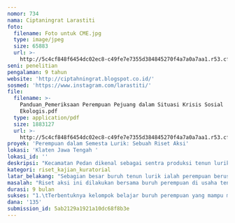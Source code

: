 ```yaml
---
nomor: 734
nama: Ciptaningrat Larastiti
foto:
  filename: Foto untuk CME.jpg
  type: image/jpeg
  size: 65883
  url: >-
    http://5c4cf848f6454dc02ec8-c49fe7e7355d384845270f4a7a0a7aa1.r53.cf2.rackcdn.com/490ac26c-73c0-4af5-a694-b231ea520163/Foto%20untuk%20CME.jpg
seni: penelitian
pengalaman: 9 tahun
website: 'http://ciptahningrat.blogspot.co.id/'
sosmed: 'https://www.instagram.com/larastiti/'
file:
  filename: >-
    Panduan_Pemeriksaan Perempuan Pejuang dalam Situasi Krisis Sosial
    Ekologis.pdf
  type: application/pdf
  size: 1883127
  url: >-
    http://5c4cf848f6454dc02ec8-c49fe7e7355d384845270f4a7a0a7aa1.r53.cf2.rackcdn.com/f2bc7a14-3af0-49be-9c1f-a5795e0bae6e/Panduan_Pemeriksaan%20Perempuan%20Pejuang%20dalam%20Situasi%20Krisis%20Sosial%20Ekologis.pdf
proyek: 'Perempuan dalam Semesta Lurik: Sebuah Riset Aksi'
lokasi: 'Klaten Jawa Tengah '
lokasi_id: ''
deskripsi: "Kecamatan Pedan dikenal sebagai sentra produksi tenun lurik –kain warisan budaya yang bermotif garis. Usaha ini dimiliki pengusaha lokal selama dua sampai tiga generasi dan menyerap buruh terampil di sekitar Pedan. \r\n\r\nSaya ingin belajar bersama buruh perempuan lurik tentang di Pedan tentang persoalan sehari-hari mereka khususnya relasi produksi dan reproduksi pengetahuan. Harapannya, riset aksi ini mampu menumbuhkan kelompok belajar buruh perempuan yang menghasilkan material kain artisan dari daya usaha mereka sendiri. \r\n\r\nRiset aksi ini dibayangkan memiliki tiga tahapan proyek. Pertama, dua bulan pertama, peneliti melakukan pendekatan kepada setidaknya tiga buruh perempuan. Pendekatan ini dilakukan dengan tinggal, makan dan bekerja bersama keluarga buruh perempuan (live in). Kedua, selama lebih dari enam bulan, peneliti mengajak setidaknya tiga buruh perempuan untuk memulai kelompok belajar yang nantinya mendiskusikan relasi produksi, persoalan harian buruh dan persoalan reproduksi pengetahuan tentang lurik. Harapannya, kelompok belajar ini mampu menginisiasi produksi kain tenun artisan milik mereka sendiri. Ketiga, selama satu bulan, peneliti menyusun buku foto esai bertajuk “Perempuan dalam Semesta Lurik: Foto Esai tentang Relasi Produksi Tenun Lurik.” Buku ini diharapkan mampu menjadi dokumentasi tentang proses belajar bersama buruh perempuan. "
kategori: riset_kajian_kuratorial
latar_belakang: "Sebagian besar buruh tenun lurik ialah perempuan berusia di atas 50 tahun yang menandakan kemandegan reproduksi pengetahuan tentang lurik. Padahal, popularitas kain lurik sebagai material artisan meningkat seiring banyak diaplikasikan pada desain baju desainer terkenal seperti Lulu Lutfi Labibi dan Erdward Hutabarat. Hanya saja, bila merujuk pengertian artisan sebagai hasil produksi mandiri tanpa relasi tenaga kerja upahan, maka anggapan lurik sebagai material kain artisan perlu dipertanyaan.\r\n\r\nDi sisi lain, tenaga kerja bebas berusia produktif lebih banyak terserap di industri skala besar seperti pabrik pupuk kimia, pabrik sarung tangan, sampai pabrik garmen. Klaten menjanjikan konversi lahan persawahan berbiaya murah dan efisiensi produksi melalui upah buruh murah –setengah dari upah minimum regional sekitar DKI Jakarta. \r\n\r\nDi tengah pasar tenaga kerja yang kompetitif ini, pengetahuan dan pengalaman perempuan tentang lurik cenderung dikesampingkan. Secara perlahan, produksi tenun lurik akan mengalami krisis reproduksi pengetahuan dan tenaga kerja artisan. Pada akhirnya, usaha tenun lurik akan disamaratakan dengan pabrik besar dalam hal penyerapan buruh murah. Maka penting untuk mempelajari kembali relasi produksi dalam usaha lurik dengan tujuan mengembalikan cerita lurik pada khitohnya sebagai material kain artisan. "
masalah: "Riset aksi ini dilakukan bersama buruh perempuan di usaha tenun lurik Pedan. Terlebih dulu, riset ini perlu memahami konteks pengorganisasian kerja dari skala usaha tenun lurik –baik yang menggunakan mesin tenun ataupun alat tenun bukan mesin. Dari sini, saya bisa mengetahui sejauh mana pengetahuan perempuan terhadap proses produksi lurik sampai motif lurik terpakai?\r\n\r\nSelama ini, buruh perempuan dianggap sebagai tenaga kerja murah yang terampil dan penurut. Pengetahuan mereka cenderung disingkirkan seiring proses dehumanisasi dan mekanisasi dalam pengorganisasian produksi industri tekstil. Maka, penting untuk memperbesar ruang belajar buruh perempuan –salah satunya melalui riset aksi ini. \r\n\r\nRiset aksi mensyaratkan kepercayaan besar antara peneliti dengan subyek penelitian. Hal ini bisa dilakukan melalui interaksi intensif dengan pendekatan tinggal bersama, makan dan bekerja bersama. Secara perlahan, dua atau tiga buruh perempuan diajak untuk membangun kelompok belajar sebagai ruang mendiskusikan persoalan penting mereka, antara lain: Pertama, kami akan belajar untuk memahami bagaimana relasi produksi dalam usaha tenun lurik? Kedua, bersama-sama kami mengidentifikasi persoalan harian buruh perempuan. Ketiga, kami juga belajar tentang bagaimana reproduksi pengetahuan tentang lurik diwariskan ke generasi penerus mereka? Pada ruang seperti apa ragam pengetahuan tersebut disosialisasikan? "
durasi: 9 bulan
sukses: "1.\tTerbentuknya kelompok belajar buruh perempuan yang mampu menghasilkan material kain tenun mereka sendiri\r\n2.\tTerdokumentasikannya proses riset aksi dalam buku foto esai bertajuk, \r\n “Perempuan dalam Semesta Lurik: Foto Esai tentang Relasi Produksi Tenun Lurik.”\r\n3.\tTerselenggarakannya pameran foto esai dan produk hasil kelompok belajar buruh perempuan sebagai upaya diseminasi pengetahuan tentang perempuan dalam semesta lurik.\r\n"
dana: '135'
submission_id: 5ab2129a1921a10dc68f8b3e
---
```

